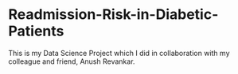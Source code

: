 # Readmission-Risk-in-Diabetic-Patients
This is my Data Science Project which I did in collaboration with my colleague and friend, Anush Revankar.
